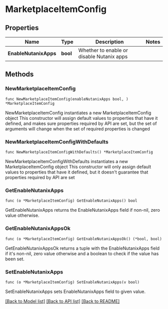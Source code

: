 # MarketplaceItemConfig

## Properties

Name | Type | Description | Notes
------------ | ------------- | ------------- | -------------
**EnableNutanixApps** | **bool** | Whether to enable or disable Nutanix apps | 

## Methods

### NewMarketplaceItemConfig

`func NewMarketplaceItemConfig(enableNutanixApps bool, ) *MarketplaceItemConfig`

NewMarketplaceItemConfig instantiates a new MarketplaceItemConfig object
This constructor will assign default values to properties that have it defined,
and makes sure properties required by API are set, but the set of arguments
will change when the set of required properties is changed

### NewMarketplaceItemConfigWithDefaults

`func NewMarketplaceItemConfigWithDefaults() *MarketplaceItemConfig`

NewMarketplaceItemConfigWithDefaults instantiates a new MarketplaceItemConfig object
This constructor will only assign default values to properties that have it defined,
but it doesn't guarantee that properties required by API are set

### GetEnableNutanixApps

`func (o *MarketplaceItemConfig) GetEnableNutanixApps() bool`

GetEnableNutanixApps returns the EnableNutanixApps field if non-nil, zero value otherwise.

### GetEnableNutanixAppsOk

`func (o *MarketplaceItemConfig) GetEnableNutanixAppsOk() (*bool, bool)`

GetEnableNutanixAppsOk returns a tuple with the EnableNutanixApps field if it's non-nil, zero value otherwise
and a boolean to check if the value has been set.

### SetEnableNutanixApps

`func (o *MarketplaceItemConfig) SetEnableNutanixApps(v bool)`

SetEnableNutanixApps sets EnableNutanixApps field to given value.



[[Back to Model list]](../README.md#documentation-for-models) [[Back to API list]](../README.md#documentation-for-api-endpoints) [[Back to README]](../README.md)


